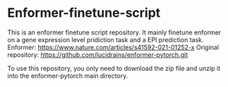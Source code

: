 # Enformer-finetune-script
This is an enformer finetune script repository. It mainly finetune enformer on a gene expression level pridiction task and a EPI prediction task. 
Enformer: https://www.nature.com/articles/s41592-021-01252-x
Original repository: https://github.com/lucidrains/enformer-pytorch.git

To use this repository, you only need to download the zip file and unzip it into the enformer-pytorch main directory.
